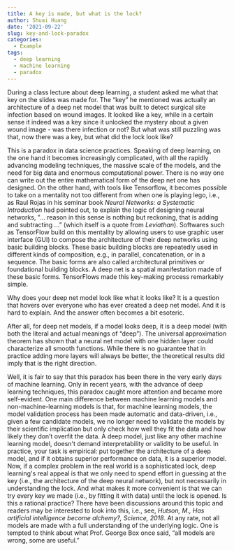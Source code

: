 ```yaml
---
title: A key is made, but what is the lock?
author: Shuai Huang
date: '2021-09-22'
slug: key-and-lock-paradox
categories:
  - Example
tags:
  - deep learning
  - machine learning
  - paradox
---
```


During a class lecture about deep learning, a student asked me what that key on the slides was made for. The “key” he mentioned was actually an architecture of a deep net model that was built to detect surgical site infection based on wound images. It looked like a key, while in a certain sense it indeed was a key since it unlocked the mystery about a given wound image - was there infection or not? But what was still puzzling was that, now there was a key, but what did the lock look like?

This is a paradox in data science practices. Speaking of deep learning, on the one hand it becomes increasingly complicated, with all the rapidly advancing modeling techniques, the massive scale of the models, and the need for big data and enormous computational power. There is no way one can write out the entire mathematical form of the deep net one has designed. On the other hand, with tools like Tensorflow, it becomes possible to take on a mentality not too different from when one is playing lego, i.e., as Raul Rojas in his seminar book *Neural Networks: a Systematic Introduction* had pointed out, to explain the logic of designing neural networks, "... reason in this sense is nothing but reckoning, that is adding and subtracting ...” (which itself is a quote from *Leviathan*). Softwares such as TensorFlow build on this mentality by allowing users to use graphic user interface (GUI) to compose the architecture of their deep networks using basic building blocks. These basic building blocks are repeatedly used in different kinds of composition, e.g., in parallel, concatenation, or in a sequence. The basic forms are also called architectural primitives or foundational building blocks. A deep net is a spatial manifestation made of these basic forms. TensorFlows made this key-making process remarkably simple.

Why does your deep net model look like what it looks like? It is a question that hovers over everyone who has ever created a deep net model. And it is hard to explain. And the answer often becomes a bit esoteric. 

After all, for deep net models, if a model looks deep, it is a deep model (with both the literal and actual meanings of “deep”). The universal approximation theorem has shown that a neural net model with one hidden layer could characterize all smooth functions. While there is no guarantee that in practice adding more layers will always be better, the theoretical results did imply that is the right direction. 

Well, it is fair to say that this paradox has been there in the very early days of machine learning. Only in recent years, with the advance of deep learning techniques, this paradox caught more attention and became more self-evident. One main difference between machine learning models and non-machine-learning models is that, for machine learning models, the model validation process has been made automatic and data-driven, i.e., given a few candidate models, we no longer need to validate the models by their scientific implication but only check how well they fit the data and how likely they don’t overfit the data. A deep model, just like any other machine learning model, doesn't demand interpretability or validity to be useful. In practice, your task is empirical: put together the architecture of a deep model, and if it obtains superior performance on data, it is a superior model. Now, if a complex problem in the real world is a sophisticated lock, deep learning's real appeal is that we only need to spend effort in guessing at the key (i.e., the architecture of the deep neural network), but not necessarily in understanding the lock. And what makes it more convenient is that we can try every key we made (i.e., by fitting it with data) until the lock is opened. Is this a rational practice? There have been discussions around this topic and readers may be interested to look into this, i.e., see, *Hutson, M., Has artificial intelligence become alchemy?, Science, 2018*. At any rate, not all models are made with a full understanding of the underlying logic. One is tempted to think about what Prof. George Box once said, “all models are wrong, some are useful.”  
